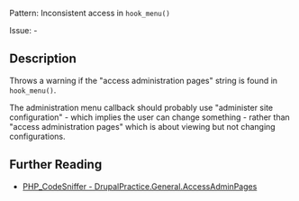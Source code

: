 Pattern: Inconsistent access in `hook_menu()`

Issue: -

## Description

Throws a warning if the "access administration pages" string is found in `hook_menu()`.

The administration menu callback should probably use "administer site configuration" - which implies the user can change something - rather than "access administration pages" which is about viewing but not changing configurations.

## Further Reading

* [PHP_CodeSniffer - DrupalPractice.General.AccessAdminPages](https://git.drupalcode.org/project/coder/-/tree/8.3.x/coder_sniffer/DrupalPractice/Sniffs/General/AccessAdminPagesSniff.php)